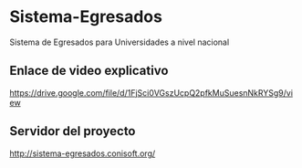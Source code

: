 # Sistema-Egresados
Sistema de Egresados para Universidades a nivel nacional

## Enlace de video explicativo

https://drive.google.com/file/d/1FjSci0VGszUcpQ2pfkMuSuesnNkRYSg9/view

## Servidor del proyecto
http://sistema-egresados.conisoft.org/
